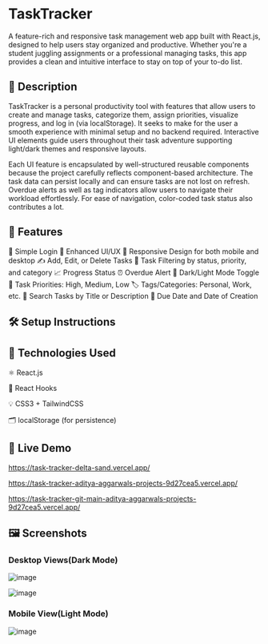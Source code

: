 # TaskTracker
A feature-rich and responsive task management web app built with React.js, designed to help users stay organized and productive. Whether you're a student juggling assignments or a professional managing tasks, this app provides a clean and intuitive interface to stay on top of your to-do list.
## 📖 Description
TaskTracker is a personal productivity tool with features that allow users to create and manage tasks, categorize them, assign priorities, visualize progress, and log in (via localStorage). It seeks to make for the user a smooth experience with minimal setup and no backend required. Interactive UI elements guide users throughout their task adventure supporting light/dark themes and responsive layouts.

Each UI feature is encapsulated by well-structured reusable components because the project carefully reflects component-based architecture. The task data can persist locally and can ensure tasks are not lost on refresh. Overdue alerts as well as tag indicators allow users to navigate their workload effortlessly. For ease of navigation, color-coded task status also contributes a lot.

## 🚀 Features
🔐 Simple Login
🎨 Enhanced UI/UX
📱 Responsive Design for both mobile and desktop
✍️ Add, Edit, or Delete Tasks
🔽 Task Filtering by status, priority, and category
📈 Progress Status
⏰ Overdue Alert
🌙 Dark/Light Mode Toggle
🎯 Task Priorities: High, Medium, Low
🏷 Tags/Categories: Personal, Work, etc.
🔎 Search Tasks by Title or Description
📅 Due Date and Date of Creation
## 🛠️ Setup Instructions


## 🧰 Technologies Used
⚛️ React.js

🧠 React Hooks

💡 CSS3 + TailwindCSS

🗂 localStorage (for persistence)

## 🔗 Live Demo
https://task-tracker-delta-sand.vercel.app/

https://task-tracker-aditya-aggarwals-projects-9d27cea5.vercel.app/

https://task-tracker-git-main-aditya-aggarwals-projects-9d27cea5.vercel.app/

## 🖼️ Screenshots
### Desktop Views(Dark Mode)
![image](https://github.com/user-attachments/assets/c983f79e-74ea-4f51-9578-c4585caa5b03)

![image](https://github.com/user-attachments/assets/94e605f9-c72b-4c3c-ac5a-86a0539e3001)
### Mobile View(Light Mode)

![image](https://github.com/user-attachments/assets/49df3bd8-7fd0-4658-8118-5b26431b911f)

